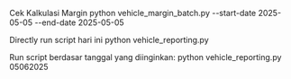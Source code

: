 Cek Kalkulasi Margin
python vehicle_margin_batch.py --start-date 2025-05-05 --end-date 2025-05-05

Directly run script hari ini
python vehicle_reporting.py

Run script berdasar tanggal yang diinginkan:
python vehicle_reporting.py 05062025

